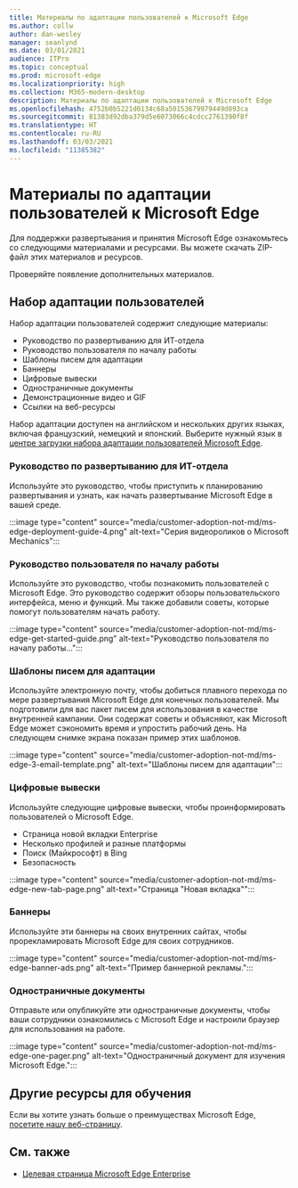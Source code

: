 ```yaml
---
title: Материалы по адаптации пользователей к Microsoft Edge
ms.author: collw
author: dan-wesley
manager: seanlynd
ms.date: 03/01/2021
audience: ITPro
ms.topic: conceptual
ms.prod: microsoft-edge
ms.localizationpriority: high
ms.collection: M365-modern-desktop
description: Материалы по адаптации пользователей к Microsoft Edge
ms.openlocfilehash: 4752b0b5221d0134c68a50153679979449d893ca
ms.sourcegitcommit: 81383d92dba379d5e6073066c4cdcc2761390f8f
ms.translationtype: HT
ms.contentlocale: ru-RU
ms.lasthandoff: 03/03/2021
ms.locfileid: "11385382"
---
```

# <a name="customer-adoption-materials-for-microsoft-edge"></a>Материалы по адаптации пользователей к Microsoft Edge

Для поддержки развертывания и принятия Microsoft Edge ознакомьтесь со следующими материалами и ресурсами. Вы можете скачать ZIP-файл этих материалов и ресурсов.

Проверяйте появление дополнительных материалов.

## <a name="customer-adoption-kit"></a>Набор адаптации пользователей

Набор адаптации пользователей содержит следующие материалы:

- Руководство по развертыванию для ИТ-отдела
- Руководство пользователя по началу работы
- Шаблоны писем для адаптации
- Баннеры
- Цифровые вывески
- Одностраничные документы
- Демонстрационные видео и GIF
- Ссылки на веб-ресурсы

Набор адаптации доступен на английском и нескольких других языках, включая французский, немецкий и японский. Выберите нужный язык в [центре загрузки набора адаптации пользователей Microsoft Edge](https://www.microsoft.com/download/details.aspx?id=102119).

### <a name="it-deployment-guide"></a>Руководство по развертыванию для ИТ-отдела

Используйте это руководство, чтобы приступить к планированию развертывания и узнать, как начать развертывание Microsoft Edge в вашей среде.

:::image type="content" source="media/customer-adoption-not-md/ms-edge-deployment-guide-4.png" alt-text="Серия видеороликов о Microsoft Mechanics":::

### <a name="how-to-get-started-user-guide"></a>Руководство пользователя по началу работы

Используйте это руководство, чтобы познакомить пользователей с Microsoft Edge. Это руководство содержит обзоры пользовательского интерфейса, меню и функций. Мы также добавили советы, которые помогут пользователям начать работу.

:::image type="content" source="media/customer-adoption-not-md/ms-edge-get-started-guide.png" alt-text="Руководство пользователя по началу работы...":::

### <a name="adoption-email-templates"></a>Шаблоны писем для адаптации

Используйте электронную почту, чтобы добиться плавного перехода по мере развертывания Microsoft Edge для конечных пользователей. Мы подготовили для вас пакет писем для использования в качестве внутренней кампании. Они содержат советы и объясняют, как Microsoft Edge может сэкономить время и упростить рабочий день. На следующем снимке экрана показан пример этих шаблонов.

:::image type="content" source="media/customer-adoption-not-md/ms-edge-3-email-template.png" alt-text="Шаблоны писем для адаптации":::

### <a name="digital-signage"></a>Цифровые вывески

Используйте следующие цифровые вывески, чтобы проинформировать пользователей о Microsoft Edge.

- Страница новой вкладки Enterprise
- Несколько профилей и разные платформы
- Поиск (Майкрософт) в Bing
- Безопасность

:::image type="content" source="media/customer-adoption-not-md/ms-edge-new-tab-page.png" alt-text="Страница "Новая вкладка"":::

### <a name="banners"></a>Баннеры

Используйте эти баннеры на своих внутренних сайтах, чтобы прорекламировать Microsoft Edge для своих сотрудников.

:::image type="content" source="media/customer-adoption-not-md/ms-edge-banner-ads.png" alt-text="Пример баннерной рекламы.":::

### <a name="one-pagers"></a>Одностраничные документы

Отправьте или опубликуйте эти одностраничные документы, чтобы ваши сотрудники ознакомились с Microsoft Edge и настроили браузер для использования на работе.

:::image type="content" source="media/customer-adoption-not-md/ms-edge-one-pager.png" alt-text="Одностраничный документ для изучения Microsoft Edge.":::

## <a name="other-learning-resources"></a>Другие ресурсы для обучения

Если вы хотите узнать больше о преимуществах Microsoft Edge, [посетите нашу веб-страницу](https://www.microsoft.com/edge/business).

## <a name="see-also"></a>См. также

- [Целевая страница Microsoft Edge Enterprise](https://aka.ms/EdgeEnterprise)
